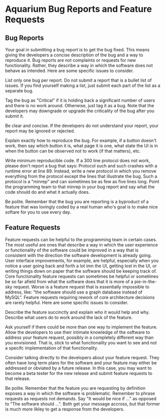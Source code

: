 # Aquarium Bug Reports and Feature Requests

## Bug Reports


Your goal in submitting a bug report is to get the bug fixed. This means giving the developers a concise description of the bug and a way to reproduce it. Bug reports are not complaints or requests for new functionality. Rather, they describe a way in which the software does not behave as intended. Here are some specific issues to consider.

List only one bug per report. Do not submit a report that is a bullet list of issues. If you find yourself making a list, just submit each part of the list as a separate bug.

Tag the bug as "Critical" if it is holding back a significant number of users and there is no work around. Otherwise, just tag it as a bug. Note that the developers may downgrade or upgrade the criticality of the bug after you submit it.

Be clear and concise. If the developers do not understand your report, your report may be ignored or rejected.

Explain exactly how to reproduce the bug. For example, if a button doesn't work, then say which button it is, what page it is one, what state the UI is in when the button can be observed not to work (if that matters), etc.

Write minimum reproducible code. If a 300 line protocol does not work, please don't report a bug that says: Protocol such and such crashes with a runtime error at line 89. Instead, write a new protocol in which you remove everything from the protocol except the lines that illustrate the bug. Such a protocol is a "minrep" and can sometimes be as few as five lines long. Point the programming team to that minrep in your bug report and say what the code should do and what it actually does.

Be polite. Remember that the bug you are reporting is a byproduct of a feature that was lovingly coded by a real human who's goal is to make nice softare for you to use every day.

## Feature Requests

Feature requests can be helpful to the programming team in certain cases. The most useful are ones that describe a way in which the user experience or functionality of the software could be improved in a way that is consistent with the direction the software development is already going. User interface improvements, for example, are helpful, especially when you notice a user going back and forth a lot imn the UI, getting lost in the UI, or writing things down on paper that the software should be keeping track of. Core functionality feature requests can sometimes be helpful or sometimes be so far afield from what the software does that it is more of a pie-in-the-sky request. Worse is a feature request that is essentially impossible to address, like: "the software should use a graph database instead of MySQL". Feature requests requiring rework of core architecture decisions are rarely helpful. Here are some specific issues to consider.

Describe the feature succinctly and explain who it would help and why. Describe what users do to work around the lack of the feature.

Ask yourself if there could be more than one way to implement the feature. Allow the developers to use their intimate knowledge of the osftware to address your feature request, possibly in a completely different way than you envisioned. That is, stick to what functionality you want to see and not a specifc implementation of that functionality.

Consider talking directly to the developers about your feature request. They often have long term plans for the software and your feature may either be addressed or obviated by a future release. In this case, you may want to become a beta tester for the new release and submit feature requests to that release.

Be polite. Remember that the feature you are requesting by definition exposes a way in which the software is problematic. Remember to phrase requests as requests not demands. Say "It would be nice if ..." as opposed to "The software should ...". Both get your message accross, but that former is much more likley to get a response from the developers.
